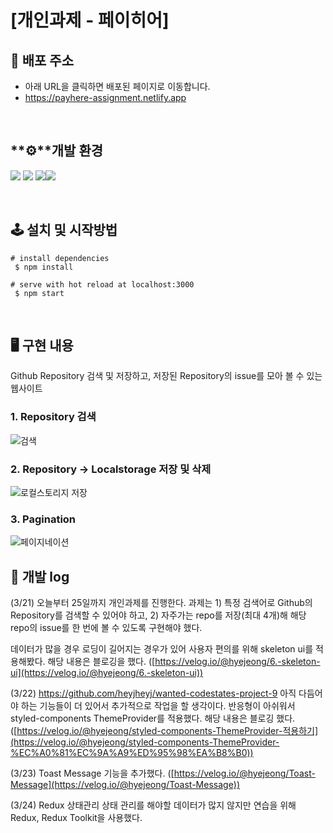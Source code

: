 # [**개인과제 - 페이히어**]

## 🔗 배포 주소

- 아래 URL을 클릭하면 배포된 페이지로 이동합니다.
- https://payhere-assignment.netlify.app

<br>

## **⚙**개발 환경

<a><img src="https://img.shields.io/badge/React-61DAFB.svg?&style=for-the-badge&logo=React&logoColor=white"> <img src="https://img.shields.io/badge/javascript-F7DF1E.svg?&style=for-the-badge&logo=javascript&logoColor=black"> <img src="https://img.shields.io/badge/styledcomponents-DB7093.svg?&style=for-the-badge&logo=styledcomponents&logoColor=white"><img src="https://img.shields.io/badge/Redux-764ABC.svg?&style=for-the-badge&logo=Redux&logoColor=white"></a>

<br>

## 🕹 설치 및 시작방법

```
# install dependencies
 $ npm install

# serve with hot reload at localhost:3000
 $ npm start
```

<br>

## 🖥️ 구현 내용

Github Repository 검색 및 저장하고, 저장된 Repository의 issue를 모아 볼 수 있는 웹사이트

### 1. Repository 검색

![검색](https://user-images.githubusercontent.com/90097736/158009091-376ed54c-8279-4d3c-9b8a-8bdd52127482.gif)

### 2. Repository -> Localstorage 저장 및 삭제

![로컬스토리지 저장](https://user-images.githubusercontent.com/90097736/158009113-c60c1c8b-4912-4446-a872-bb321c7706cf.gif)

### 3. Pagination

![페이지네이션](https://user-images.githubusercontent.com/90097736/158009123-5022c1c8-d782-4ba0-a2e3-d0060ef42016.gif)

## :memo: 개발 log

(3/21) 오늘부터 25일까지 개인과제를 진행한다.
과제는 1) 특정 검색어로 Github의 Repository를 검색할 수 있어야 하고, 2) 자주가는 repo를 저장(최대 4개)해 해당 repo의 issue를 한 번에 볼 수 있도록 구현해야 했다.

데이터가 많을 경우 로딩이 길어지는 경우가 있어 사용자 편의를 위해 skeleton ui를 적용해봤다.
해당 내용은 블로깅을 했다. ([https://velog.io/@hyejeong/6.-skeleton-ui](https://velog.io/@hyejeong/6.-skeleton-ui))

(3/22) https://github.com/heyjheyj/wanted-codestates-project-9
아직 다듬어야 하는 기능들이 더 있어서 추가적으로 작업을 할 생각이다.
반응형이 아쉬워서 styled-components ThemeProvider를 적용했다. 해당 내용은 블로깅 했다.
([https://velog.io/@hyejeong/styled-components-ThemeProvider-적용하기](https://velog.io/@hyejeong/styled-components-ThemeProvider-%EC%A0%81%EC%9A%A9%ED%95%98%EA%B8%B0))

(3/23) Toast Message 기능을 추가했다.
([https://velog.io/@hyejeong/Toast-Message](https://velog.io/@hyejeong/Toast-Message))

(3/24) Redux 상태관리
상태 관리를 해야할 데이터가 많지 않지만 연습을 위해 Redux, Redux Toolkit을 사용했다.
